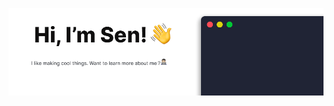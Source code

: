 <a href='[https://senche.dev/about'><img src="https://raw.githubusercontent.com/achensov/achensov/main/gitBanner_updated.gif" alt="Header Gif"></a>
